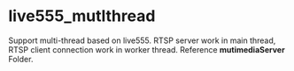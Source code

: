 # live555_mutlthread

Support multi-thread based on live555.
RTSP server work in main thread, RTSP client connection work in worker thread.
Reference **mutimediaServer** Folder.
